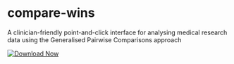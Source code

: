 # compare-wins
A clinician-friendly point-and-click interface for analysing medical research data using the Generalised Pairwise Comparisons approach


<!-- BEGIN LATEST DOWNLOAD BUTTON -->
[![Download Now](https://custom-icon-badges.demolab.com/badge/-Download-blue?style=for-the-badge&logo=download&logoColor=white "Download zip")](https://github.com/HannahJohns/compare-wins/releases/latest/download/CompareWins_setup.exe)
<!-- END LATEST DOWNLOAD BUTTON -->
